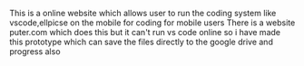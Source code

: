 This is a online website which allows user to run the coding system like vscode,ellpicse on the mobile for coding for mobile users 
There is a website puter.com which does this but it can't run vs code online so i have made this prototype which can save the files directly to the google drive and progress also 

